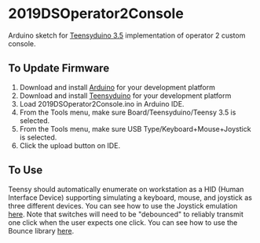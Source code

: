 # 2019DSOperator2Console
Arduino sketch for [Teensyduino 3.5](https://www.pjrc.com/store/teensy35.html) implementation of operator 2 custom console.

## To Update Firmware
1. Download and install [Arduino](https://www.arduino.cc/en/Main/Software) for your development platform
2. Download and install [Teensyduino](https://www.pjrc.com/teensy/td_download.html) for your development platform
3. Load 2019DSOperator2Console.ino in Arduino IDE.
4. From the Tools menu, make sure Board/Teensyduino/Teensy 3.5 is selected.
5. From the Tools menu, make sure USB Type/Keyboard+Mouse+Joystick is selected.
6. Click the upload button on IDE.

## To Use
Teensy should automatically enumerate on workstation as a HID (Human Interface Device) supporting
simulating a keyboard, mouse, and joystick as three different devices. You can see how to use the
Joystick emulation [here](https://www.pjrc.com/teensy/td_joystick.html). Note that switches will need 
to be "debounced" to reliably transmit one click when the user expects one click. 
You can see how to use the Bounce library [here](https://www.pjrc.com/teensy/td_libs_Bounce.html).
